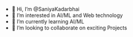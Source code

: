 - 👋 Hi, I’m @SaniyaKadarbhai
- 👀 I’m interested in AI/ML and Web technology
- 🌱 I’m currently learning AI/ML
- 💞️ I’m looking to collaborate on exciting Projects
<!---
SaniyaKadarbhai/SaniyaKadarbhai is a ✨ special ✨ repository because its `README.md` (this file) appears on your GitHub profile.
You can click the Preview link to take a look at your changes.
--->
